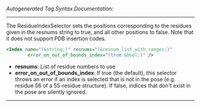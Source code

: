 <!-- THIS IS AN AUTOGENERATED FILE: Don't edit it directly, instead change the schema definition in the code itself. -->

_Autogenerated Tag Syntax Documentation:_

---
The ResidueIndexSelector sets the positions corresponding to the residues given in the resnums string to true, and all other positions to false. Note that it does not support PDB insertion codes.

```xml
<Index name="(&string;)" resnums="(&resnum_list_with_ranges;)"
        error_on_out_of_bounds_index="(true &bool;)" />
```

-   **resnums**: List of residue numbers to use
-   **error_on_out_of_bounds_index**: If true (the default), this selector throws an error if an index is selected that is not in the pose (e.g. residue 56 of a 55-residue structure).  If false, indices that don't exist in the pose are silently ignored.

---

